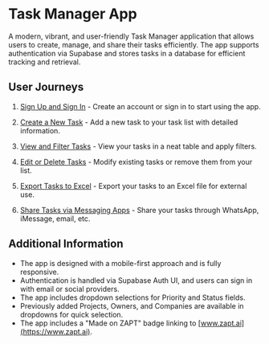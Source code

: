 # Task Manager App

A modern, vibrant, and user-friendly Task Manager application that allows users to create, manage, and share their tasks efficiently. The app supports authentication via Supabase and stores tasks in a database for efficient tracking and retrieval.

## User Journeys

1. [Sign Up and Sign In](docs/journeys/sign-up-and-sign-in.md) - Create an account or sign in to start using the app.

2. [Create a New Task](docs/journeys/create-new-task.md) - Add a new task to your task list with detailed information.

3. [View and Filter Tasks](docs/journeys/view-and-filter-tasks.md) - View your tasks in a neat table and apply filters.

4. [Edit or Delete Tasks](docs/journeys/edit-or-delete-tasks.md) - Modify existing tasks or remove them from your list.

5. [Export Tasks to Excel](docs/journeys/export-tasks-to-excel.md) - Export your tasks to an Excel file for external use.

6. [Share Tasks via Messaging Apps](docs/journeys/share-tasks.md) - Share your tasks through WhatsApp, iMessage, email, etc.

## Additional Information

- The app is designed with a mobile-first approach and is fully responsive.
- Authentication is handled via Supabase Auth UI, and users can sign in with email or social providers.
- The app includes dropdown selections for Priority and Status fields.
- Previously added Projects, Owners, and Companies are available in dropdowns for quick selection.
- The app includes a "Made on ZAPT" badge linking to [www.zapt.ai](https://www.zapt.ai).